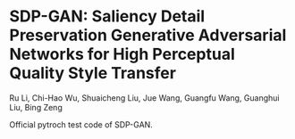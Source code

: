 # SDP-GAN: Saliency Detail Preservation Generative Adversarial Networks for High Perceptual Quality Style Transfer

Ru Li, Chi-Hao Wu, Shuaicheng Liu, Jue Wang, Guangfu Wang, Guanghui Liu, Bing Zeng

Official pytroch test code of SDP-GAN. 
